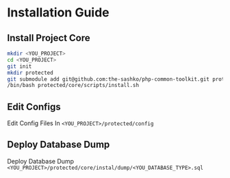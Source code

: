 # Installation Guide

## Install Project Core

```bash
mkdir <YOU_PROJECT>
cd <YOU_PROJECT>
git init
mkdir protected
git submodule add git@github.com:the-sashko/php-common-toolkit.git protected/core
/bin/bash protected/core/scripts/install.sh
```

## Edit Configs

Edit Config Files In `<YOU_PROJECT>/protected/config`

## Deploy Database Dump

Deploy Database Dump `<YOU_PROJECT>/protected/core/instal/dump/<YOU_DATABASE_TYPE>.sql`
